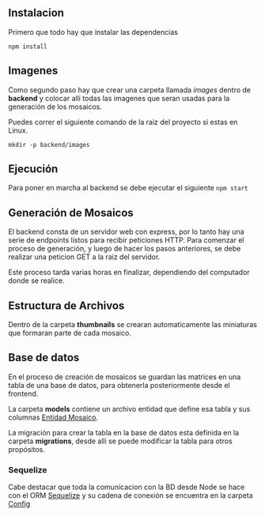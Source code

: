 ## Instalacion

Primero que todo hay que instalar las dependencias

`npm install`

## Imagenes

Como segundo paso hay que crear una carpeta llamada *images* dentro de **backend** y colocar alli todas las imagenes que seran usadas para la generación de los mosaicos.

Puedes correr el siguiente comando de la raiz del proyecto si estas en Linux.

`mkdir -p backend/images`

## Ejecución

Para poner en marcha al backend se debe ejecutar el siguiente `npm start`

## Generación de Mosaicos

El backend consta de un servidor web con express, por lo tanto hay una serie de endpoints listos para recibir peticiones HTTP.
Para comenzar el proceso de generación, y luego de hacer los pasos anteriores, se debe realizar una peticion GET a la raiz del servidor.

Este proceso tarda varias horas en finalizar, dependiendo del computador donde se realice.

## Estructura de Archivos

Dentro de la carpeta **thumbnails** se crearan automaticamente las miniaturas que formaran parte de cada mosaico.

## Base de datos

En el proceso de creación de mosaicos se guardan las matrices en una tabla de una base de datos, para obtenerla posteriormente desde el frontend.

La carpeta **models** contiene un archivo entidad que define esa tabla y sus columnas [Entidad Mosaico](/backend/models/mosaic.js).

La migración para crear la tabla en la base de datos esta definida en la carpeta **migrations**, desde alli se puede modificar la tabla para otros propósitos.

### Sequelize

Cabe destacar que toda la comunicacion con la BD desde Node se hace con el ORM [Sequelize](https://sequelize.org/) y su cadena de conexión se encuentra en la carpeta [Config](/backend/config)
